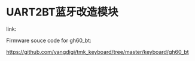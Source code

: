 # UART2BT蓝牙改造模块

link: 

Firmware souce code for gh60_bt:

https://github.com/yangdigi/tmk_keyboard/tree/master/keyboard/gh60_bt

